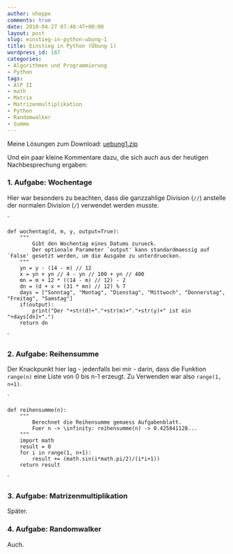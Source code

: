 ```yaml
---
author: nhoppe
comments: true
date: 2010-04-27 07:48:47+00:00
layout: post
slug: einstieg-in-python-ubung-1
title: Einstieg in Python (Übung 1)
wordpress_id: 187
categories:
- Algorithmen und Programmierung
- Python
tags:
- AlP II
- math
- Matrix
- Matrizenmultiplikation
- Python
- Randomwalker
- Summe
---
```


Meine Lösungen zum Download: [uebung1.zip](http://www.nielshoppe.de/files/downloads/inf/alp2_ss2010/uebung1.zip)

Und ein paar kleine Kommentare dazu, die sich auch aus der heutigen Nachbesprechung ergaben:

<!-- more -->



### 1. Aufgabe: Wochentage



Hier war besonders zu beachten, dass die ganzzahlige Division (`//`) anstelle der normalen Division (`/`) verwendet werden musste.

`
    
    
    def wochentag(d, m, y, output=True):
    	"""
    		Gibt den Wochentag eines Datums zurueck.
    		Der optionale Parameter `output' kann standardmaessig auf `False' gesetzt werden, um die Ausgabe zu unterdruecken.
    	"""
    	yn = y - (14 - m) // 12
    	x = yn + yn // 4 - yn // 100 + yn // 400
    	mn = m + 12 * ((14 - m) // 12) - 2
    	dn = (d + x + (31 * mn) // 12) % 7
    	days = ["Sonntag", "Montag", "Dienstag", "Mittwoch", "Donnerstag", "Freitag", "Samstag"]
    	if(output):
    		print("Der "+str(d)+"."+str(m)+"."+str(y)+" ist ein "+days[dn]+".")
    	return dn
    

`



### 2. Aufgabe: Reihensumme



Der Knackpunkt hier lag - jedenfalls bei mir - darin, dass die Funktion `range(n)` eine Liste von 0 bis n-1 erzeugt. Zu Verwenden war also `range(1, n+1)`.

`
    
    
    def reihensumme(n):
    	"""
    		Berechnet die Reihensumme gemaess Aufgabenblatt.
    		Fuer n -> \infinity: reihensumme(n) -> 0.425841128...
    	"""
    	import math
    	result = 0
    	for i in range(1, n+1):
    		result += (math.sin(i*math.pi/2)/(i*i+1))
    	return result
    

`



### 3. Aufgabe: Matrizenmultiplikation



Später.



### 4. Aufgabe: Randomwalker



Auch.
